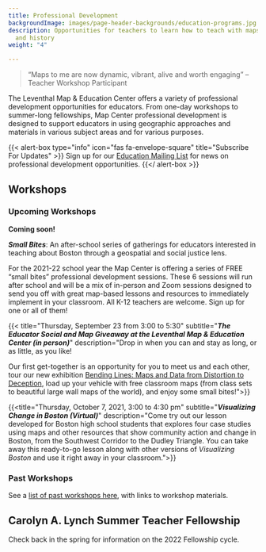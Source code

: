 ```yaml
---
title: Professional Development
backgroundImage: images/page-header-backgrounds/education-programs.jpg
description: Opportunities for teachers to learn how to teach with maps, geography,
  and history
weight: "4"

---
```

> “Maps to me are now dynamic, vibrant, alive and worth engaging” –Teacher Workshop Participant

The Leventhal Map & Education Center offers a variety of professional development opportunities for educators. From one-day workshops to summer-long fellowships, Map Center professional development is designed to support educators in using geographic approaches and materials in various subject areas and for various purposes.

{{< alert-box type="info" icon="fas fa-envelope-square" title="Subscribe For Updates" >}}
Sign up for our [Education Mailing List](https://visitor.r20.constantcontact.com/manage/optin?v=001ty3slyDjv8WLvGvwSdG8euspYmx7UP1YNPw2RbQHz_d15WTFIS4Ksb90bD2Fx0OBYbhpfZ896VoKbMS6m87TTQGTPsIpdO4e29yiAmPsALE%3D) for news on professional development opportunities.
{{</ alert-box >}}

## Workshops

### Upcoming Workshops

**Coming soon!**

**_Small Bites_**: An after-school series of gatherings for educators interested in teaching about Boston through a geospatial and social justice lens.

For the 2021-22 school year the Map Center is offering a series of FREE “small bites” professional development sessions. These 6 sessions will run after school and will be a mix of in-person and Zoom sessions designed to send you off with great map-based lessons and resources to immediately implement in your classroom. All K-12 teachers are welcome. Sign up for one or all of them!

{{< title="Thursday, September 23 from 3:00 to 5:30" subtitle="**_The Educator Social and Map Giveaway at the Leventhal Map & Education Center (in person)_**" description="Drop in when you can and stay as long, or as little, as you like!

Our first get-together is an opportunity for you to meet us and each other, tour our new exhibition [Bending Lines: Maps and Data from Distortion to Deception](https://www.leventhalmap.org/education/k12/professional-development/), load up your vehicle with free classroom maps (from class sets to beautiful large wall maps of the world), and enjoy some small bites!">}}

{{<title="Thursday, October 7, 2021, 3:00 to 4:30 pm" subtitle="**_Visualizing Change in Boston (Virtual)_**" description="Come try out our lesson developed for Boston high school students that explores four case studies using maps and other resources that show community action and change in Boston, from the Southwest Corridor to the Dudley Triangle. You can take away this ready-to-go lesson along with other versions of _Visualizing Boston_ and use it right away in your classroom.">}}

> 

### Past Workshops

See a [list of past workshops here](/education/k12/past-workshops), with links to workshop materials.

## Carolyn A. Lynch Summer Teacher Fellowship

Check back in the spring for information on the 2022 Fellowship cycle.